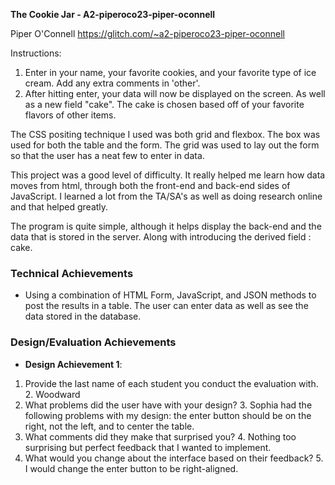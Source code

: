 **The Cookie Jar - A2-piperoco23-piper-oconnell**

Piper O'Connell
https://glitch.com/~a2-piperoco23-piper-oconnell

Instructions:
1. Enter in your name, your favorite cookies, and your favorite type of ice cream. Add any extra comments in 'other'. 
2. After hitting enter, your data will now be displayed on the screen. As well as a new field "cake". The cake is chosen based off of your favorite flavors of other items.

The CSS positing technique I used was both grid and flexbox. The box was used for both the table and the form. 
The grid was used to lay out the form so that the user has a neat few to enter in data. 

This project was a good level of difficulty. 
It really helped me learn how data moves from html, through both the front-end and back-end sides of JavaScript. 
I learned a lot from the TA/SA's as well as doing research online and that helped greatly. 

The program is quite simple, although it helps display the back-end and the data that is stored in the server. Along with introducing the derived field : cake. 

### Technical Achievements
- Using a combination of HTML Form, JavaScript, and JSON methods to post the results in a table. The user can enter data as well as see the data stored in the database.

### Design/Evaluation Achievements
- **Design Achievement 1**: 
1. Provide the last name of each student you conduct the evaluation with.
   2. Woodward
2. What problems did the user have with your design?
   3. Sophia had the following problems with my design: the enter button should be on the right, not the left, and to center the table.
3. What comments did they make that surprised you?
   4. Nothing too surprising but perfect feedback that I wanted to implement.
4. What would you change about the interface based on their feedback?
   5. I would change the enter button to be right-aligned.
